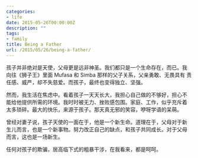 ```yaml
---
categories:
- life
date: 2015-05-26T00:00:00Z
description: ""
tags:
- family
title: Being a Father
url: /2015/05/26/being-a-father/
---
```



孩子并非绝对是天使，父母更是远非神圣。我们都只是一个生命存在，而已。我
向往《狮子王》里面 Mufasa 和 Simba 那样的父子关系，父亲勇敢、无畏具有
责任感、威严，却不失慈爱。而孩子，最终也变得独立、坚强。

然而，我生活在焦虑中。看着孩子一天天长大，我担心自己做的不够好，担心不
能给他提供所需的环境。我时时被无力、挫败感包围。家庭、工作，似乎充斥着
太多琐碎。最大的快乐，来源于孩子。那天真无邪的笑容，咿呀学语的呆萌。

曾经对妻子说，孩子天使的一面在于，他是一个新生命。道理在于，父母对于新
生儿而言，也是一个新事物。努力改正自己的缺点，和孩子共同成长。对于父母
而言，这也是一场新生。

任何对孩子的欺骗，居高临下式的粗暴干涉，在我看来，都是呵呵。
